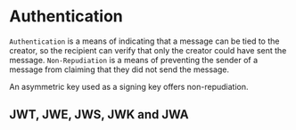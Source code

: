 # Authentication

`Authentication` is a means of indicating that a message can be tied to the creator, 
                 so the recipient can verify that only the creator could have sent the message. 
`Non-Repudiation` is a means of preventing the sender of a message from claiming that they did not send the message.

An asymmetric key used as a signing key offers non-repudiation.

## JWT, JWE, JWS, JWK and JWA